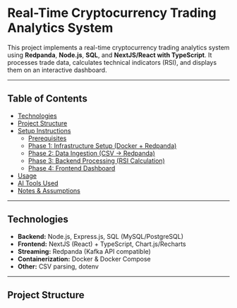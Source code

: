 # Real-Time Cryptocurrency Trading Analytics System

This project implements a real-time cryptocurrency trading analytics system using **Redpanda**, **Node.js**, **SQL**, and **NextJS/React with TypeScript**. It processes trade data, calculates technical indicators (RSI), and displays them on an interactive dashboard.

---

## Table of Contents

- [Technologies](#technologies)
- [Project Structure](#project-structure)
- [Setup Instructions](#setup-instructions)
  - [Prerequisites](#prerequisites)
  - [Phase 1: Infrastructure Setup (Docker + Redpanda)](#phase-1-infrastructure-setup-docker--redpanda)
  - [Phase 2: Data Ingestion (CSV → Redpanda)](#phase-2-data-ingestion-csv--redpanda)
  - [Phase 3: Backend Processing (RSI Calculation)](#phase-3-backend-processing-rsi-calculation)
  - [Phase 4: Frontend Dashboard](#phase-4-frontend-dashboard)
- [Usage](#usage)
- [AI Tools Used](#ai-tools-used)
- [Notes & Assumptions](#notes--assumptions)

---

## Technologies

- **Backend:** Node.js, Express.js, SQL (MySQL/PostgreSQL)
- **Frontend:** NextJS (React) + TypeScript, Chart.js/Recharts
- **Streaming:** Redpanda (Kafka API compatible)
- **Containerization:** Docker & Docker Compose
- **Other:** CSV parsing, dotenv

---

## Project Structure

